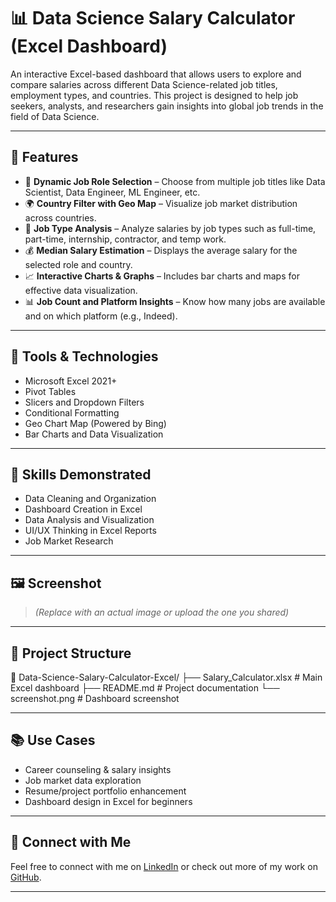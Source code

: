 # 📊 Data Science Salary Calculator (Excel Dashboard)

An interactive Excel-based dashboard that allows users to explore and compare salaries across different Data Science-related job titles, employment types, and countries. This project is designed to help job seekers, analysts, and researchers gain insights into global job trends in the field of Data Science.

---

## 🚀 Features

- 🎯 **Dynamic Job Role Selection** – Choose from multiple job titles like Data Scientist, Data Engineer, ML Engineer, etc.
- 🌍 **Country Filter with Geo Map** – Visualize job market distribution across countries.
- 🧾 **Job Type Analysis** – Analyze salaries by job types such as full-time, part-time, internship, contractor, and temp work.
- 💰 **Median Salary Estimation** – Displays the average salary for the selected role and country.
- 📈 **Interactive Charts & Graphs** – Includes bar charts and maps for effective data visualization.
- 📊 **Job Count and Platform Insights** – Know how many jobs are available and on which platform (e.g., Indeed).

---

## 📌 Tools & Technologies

- Microsoft Excel 2021+
- Pivot Tables
- Slicers and Dropdown Filters
- Conditional Formatting
- Geo Chart Map (Powered by Bing)
- Bar Charts and Data Visualization

---

## 💼 Skills Demonstrated

- Data Cleaning and Organization
- Dashboard Creation in Excel
- Data Analysis and Visualization
- UI/UX Thinking in Excel Reports
- Job Market Research

---

## 🖼️ Screenshot



> *(Replace with an actual image or upload the one you shared)*

---

## 📁 Project Structure

📁 Data-Science-Salary-Calculator-Excel/
├── Salary_Calculator.xlsx # Main Excel dashboard
├── README.md # Project documentation
└── screenshot.png # Dashboard screenshot

---

## 📚 Use Cases

- Career counseling & salary insights
- Job market data exploration
- Resume/project portfolio enhancement
- Dashboard design in Excel for beginners

---

## 🔗 Connect with Me

Feel free to connect with me on [LinkedIn](https://www.linkedin.com/) or check out more of my work on [GitHub](https://github.com/Tamilarasan-K28/).

---



